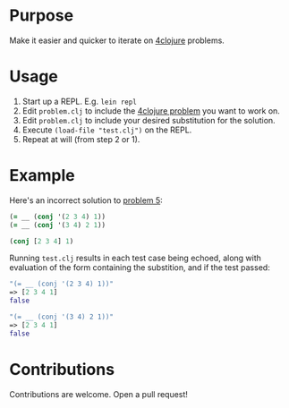 # Purpose

Make it easier and quicker to iterate on [4clojure](http://4clojure.com) problems.

# Usage

1. Start up a REPL. E.g. `lein repl`
1. Edit `problem.clj` to include the [4clojure problem](https://github.com/4clojure/4clojure/blob/develop/src/foreclojure/data_set.clj) you want to work on.
2. Edit `problem.clj` to include your desired substitution for the solution.
3. Execute `(load-file "test.clj")` on the REPL.
4. Repeat at will (from step 2 or 1).

# Example

Here's an incorrect solution to [problem 5](https://github.com/4clojure/4clojure/blob/0402c227a9f08048561659fdfc90696509b40ad9/src/foreclojure/data_set.clj#L53-L54):

```problem.clj
(= __ (conj '(2 3 4) 1))
(= __ (conj '(3 4) 2 1))

(conj [2 3 4] 1)
```

Running `test.clj` results in each test case being echoed, along with evaluation of the form containing the substition, and if the test passed:

```clojure
"(= __ (conj '(2 3 4) 1))"
=> [2 3 4 1]
false

"(= __ (conj '(3 4) 2 1))"
=> [2 3 4 1]
false
```

# Contributions

Contributions are welcome. Open a pull request!

